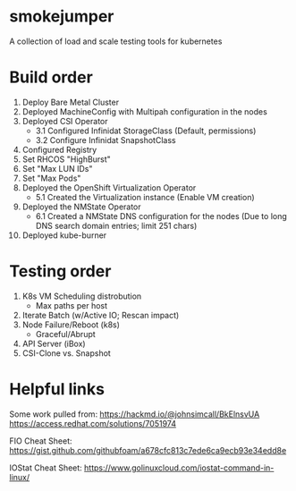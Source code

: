# smokejumper
A collection of load and scale testing tools for kubernetes  

# Build order

1. Deploy Bare Metal Cluster
2. Deployed MachineConfig with Multipah configuration in the nodes
3. Deployed CSI Operator
   - 3.1 Configured Infinidat StorageClass (Default, permissions)
   - 3.2 Configure Infinidat SnapshotClass
4. Configured Registry
5. Set RHCOS "HighBurst"
6. Set "Max LUN IDs"
7. Set "Max Pods"
8. Deployed the OpenShift Virtualization Operator
   - 5.1 Created the Virtualization instance (Enable VM creation)
9. Deployed the NMState Operator
   - 6.1 Created a NMState DNS configuration for the nodes (Due to long DNS search domain entries; limit 251 chars)
10. Deployed kube-burner

# Testing order

1. K8s VM Scheduling distrobution
   - Max paths per host
2. Iterate Batch (w/Active IO; Rescan impact)
3. Node Failure/Reboot (k8s)
   - Graceful/Abrupt
4. API Server (iBox)
6. CSI-Clone vs. Snapshot

# Helpful links
Some work pulled from:
https://hackmd.io/@johnsimcall/BkElnsvUA  
https://access.redhat.com/solutions/7051974  

FIO Cheat Sheet:
https://gist.github.com/githubfoam/a678cfc813c7ede6ca9ecb93e34edd8e

IOStat Cheat Sheet:
https://www.golinuxcloud.com/iostat-command-in-linux/
